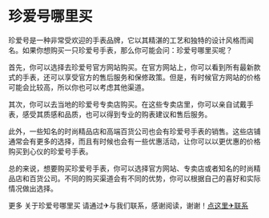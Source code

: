 # 珍爱号哪里买

珍爱号是一种非常受欢迎的手表品牌，它以其精湛的工艺和独特的设计风格而闻名。如果你想购买一只珍爱号手表，那么你可能会问：珍爱号哪里买呢？

首先，你可以选择去珍爱号官方网站购买。在官方网站上，你可以看到所有最新款式的手表，还可以享受官方的售后服务和保修政策。但是，有时候官方网站的价格可能会比较高，所以你也可以考虑其他渠道。

其次，你可以去当地的珍爱号专卖店购买。在这些专卖店里，你可以亲自试戴手表，感受其质感和品质，也可以得到专业的购表建议和售后服务。

此外，一些知名的时尚精品店和高端百货公司也会有珍爱号手表的销售。这些店铺通常会有更多的选择，而且有时候也会有一些优惠活动，让你可以以更优惠的价格购买到心仪的珍爱号手表。

总的来说，想要购买珍爱号手表，你可以选择官方网站、专卖店或者知名的时尚精品店和百货公司。不同的购买渠道会有不同的优势，你可以根据自己的喜好和实际情况做出选择。

更多 关于珍爱号哪里买 请通过✈与我们联系，感谢阅读，谢谢！[点这里✈联系](https://b.k02.cc)